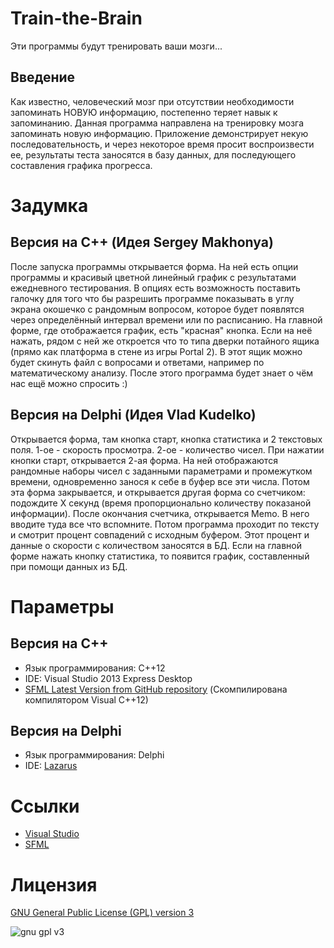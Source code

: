 Train-the-Brain
===============

Эти программы будут тренировать ваши мозги...

Введение
----------------

Как известно, человеческий мозг при отсутствии необходимости запоминать НОВУЮ информацию, постепенно теряет навык к запоминанию. Данная программа направлена на тренировку мозга запоминать новую информацию. Приложение демонстрирует некую последовательность, и через некоторое время просит воспроизвести ее, результаты теста заносятся в базу данных, для последующего составления графика прогресса.

Задумка
===============

Версия на C++ (Идея Sergey Makhonya)
----------------

После запуска программы открывается форма. На ней есть опции программы и красивый цветной линейный график с результатами ежедневного тестирования. В опциях есть возможность поставить галочку для того что бы разрешить программе показывать в углу экрана окошечко с рандомным вопросом, которое будет появлятся через определённый интервал времени или по расписанию. На главной форме, где отображается график, есть "красная" кнопка. Если на неё нажать, рядом с ней же откроется что то типа дверки потайного ящика (прямо как платформа в стене из игры Portal 2). В этот ящик можно будет скинуть файл с вопросами и ответами, например по математическому анализу. После этого программа будет знает о чём нас ещё можно спросить :)

Версия на Delphi (Идея Vlad Kudelko)
----------------

Открывается форма, там кнопка старт, кнопка статистика и 2 текстовых поля. 1-ое - скорость просмотра. 2-ое - количество чисел. При нажатии кнопки старт, открывается 2-ая форма. На ней отображаются рандомные наборы чисел с заданными параметрами и промежутком времени, одновременно занося к себе в буфер все эти числа. Потом эта форма закрывается, и открывается другая форма со счетчиком: подождите Х секунд (время пропорционально количеству показаной информации). После окончания счетчика, открывается Memo. В него вводите туда все что вспомните. Потом программа проходит по тексту и смотрит процент совпадений с исходным буфером. Этот процент и данные о скорости с количеством заносятся в БД. Если на главной форме нажать кнопку статистика, то появится график, составленный при помощи данных из БД.

Параметры
===============

Версия на C++
----------------

* Язык программирования: C++12
* IDE: Visual Studio 2013 Express Desktop
* [SFML Latest Version from GitHub repository](https://github.com/LaurentGomila/SFML) (Скомпилирована компилятором Visual C++12)

Версия на Delphi
----------------

* Язык программирования: Delphi
* IDE: [Lazarus](http://www.lazarus.freepascal.org/)

Ссылки
===============

* [Visual Studio](http://www.visualstudio.com/downloads/download-visual-studio-vs)
* [SFML](http://sfml-dev.org/index.php)

Лицензия
===============

[GNU General Public License (GPL) version 3](http://www.gnu.org/copyleft/gpl.html)

![gnu gpl v3](http://www.gnu.org/graphics/gplv3-127x51.png)

